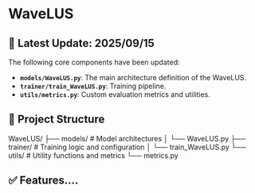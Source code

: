 # WaveLUS

## 📅 Latest Update: 2025/09/15

The following core components have been updated:

- **`models/WaveLUS.py`**: The main architecture definition of the WaveLUS.
- **`trainer/train_WaveLUS.py`**: Training pipeline.
- **`utils/metrics.py`**: Custom evaluation metrics and utilities.

## 📁 Project Structure

WaveLUS/
├── models/ # Model architectures
│ └── WaveLUS.py
├── trainer/ # Training logic and configuration
│ └── train_WaveLUS.py
└── utils/ # Utility functions and metrics
└── metrics.py

## ✅ Features....
